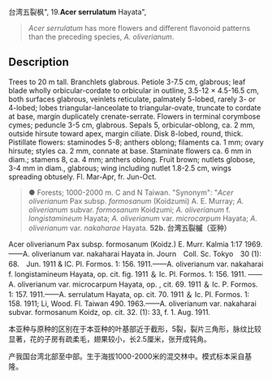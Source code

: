 台湾五裂枫",
19.**Acer serrulatum** Hayata",

> *Acer serrulatum* has more flowers and different flavonoid patterns than the preceding species, *A. oliverianum*.

## Description
Trees to 20 m tall. Branchlets glabrous. Petiole 3-7.5 cm, glabrous; leaf blade wholly orbicular-cordate to orbicular in outline, 3.5-12 × 4.5-16.5 cm, both surfaces glabrous, veinlets reticulate, palmately 5-lobed, rarely 3- or 4-lobed; lobes triangular-lanceolate to triangular-ovate, truncate to cordate at base, margin duplicately crenate-serrate. Flowers in terminal corymbose cymes; peduncle 3-5 cm, glabrous. Sepals 5, orbicular-oblong, ca. 2 mm, outside hirsute toward apex, margin ciliate. Disk 8-lobed, round, thick. Pistillate flowers: staminodes 5-8; anthers oblong; filaments ca. 1 mm; ovary hirsute; styles ca. 2 mm, connate at base. Staminate flowers ca. 6 mm in diam.; stamens 8, ca. 4 mm; anthers oblong. Fruit brown; nutlets globose, 3-4 mm in diam., glabrous; wing including nutlet 1.8-2.5 cm, wings spreading obtusely. Fl. Mar-Apr, fr. Jun-Oct.

> ● Forests; 1000-2000 m. C and N Taiwan.
  "Synonym": "*Acer oliverianum* Pax subsp. *formosanum* (Koidzumi) A. E. Murray; *A. oliverianum* subvar. *formosanum* Koidzumi; *A. oliverianum* f. *longistamineum* Hayata; *A. oliverianum* var. *microcarpum* Hayata; *A. oliverianum* var. *nakaharae* Hayata.
**52b. 台湾五裂槭（亚种）**

Acer oliverianum Pax subsp. formosanum (Koidz.) E. Murr. Kalmia 1:17 1969.——A. oliverianum var. nakaharai Hayata in. Journ　Coll. Sc. Tokyo　30 (1): 68.　Jun. 1911 & IC. Pl. Formos. 1: 156. 1911.——A. oliverianum var. nakaharai f. longistamineum Hayata, op. cit. fig. 1911 ＆ Ic. Pl. Formos. 1: 156. 1911. ——A. oliverianum var. microcarpum Hayata, op. , cit. 69. 1911 ＆ Ic. P. Formos. 1: 157. 1911.——A. serrulatum Hayata, op. cit. 70. 1911 ＆ Ic. Pl. Formos. 1: 158. 1911; Li, Wood. Fl. Taiwan 490. 1963.——A. oliverianum var. nakaharai subvar. formosanum Koidz, op. cit. 32. (1): 33, f. 1. Aug. 1911.

本亚种与原种的区别在于本亚种的叶基部近于截形，5裂，裂片三角形，脉纹比较显著，花的子房有疏柔毛，翅果较小，长2.5厘米，张开成钝角。

产我国台湾北部至中部。生于海拔1000-2000米的混交林中。模式标本采自基隆。
